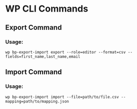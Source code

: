 # WP CLI Commands

## Export Command

### Usage:
```shell
wp bp-export-import export --role=editor --format=csv --fields=first_name,last_name,email
```

## Import Command

### Usage:
```shell
wp bp-export-import import --file=path/to/file.csv --mapping=path/to/mapping.json
```
